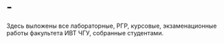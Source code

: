 # -
Здесь выложены все лабораторные, РГР, курсовые, экзаменационные работы факультета ИВТ ЧГУ, собранные студентами.
